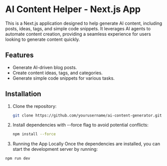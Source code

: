 # AI Content Helper - Next.js App

This is a Next.js application designed to help generate AI content, including posts, ideas, tags, and simple code snippets. It leverages AI agents to automate content creation, providing a seamless experience for users looking to generate content quickly.

## Features
- Generate AI-driven blog posts.
- Create content ideas, tags, and categories.
- Generate simple code snippets for various tasks.

## Installation

1. Clone the repository:
   ```bash
   git clone https://github.com/yourusername/ai-content-generator.git
2. Install dependencies with --force flag to avoid potential conflicts:
   ```bash
   npm install --force
3. Running the App Locally
  Once the dependencies are installed, you can start the development server by running:
  ```bash
  npm run dev

